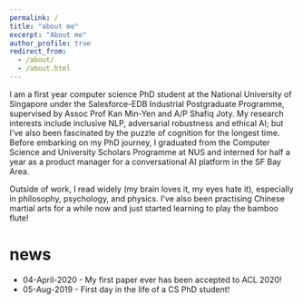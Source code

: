 ```yaml
---
permalink: /
title: "about me"
excerpt: "About me"
author_profile: true
redirect_from: 
  - /about/
  - /about.html
---
```


I am a first year computer science PhD student at the National University of Singapore under the Salesforce-EDB Industrial Postgraduate Programme, supervised by Assoc Prof Kan Min-Yen and A/P Shafiq Joty. My research interests include inclusive NLP, adversarial robustness and ethical AI; but I've also been fascinated by the puzzle of cognition for the longest time. Before embarking on my PhD journey, I graduated from the Computer Science and University Scholars Programme at NUS and interned for half a year as a product manager for a conversational AI platform in the SF Bay Area.

Outside of work, I read widely (my brain loves it, my eyes hate it), especially in philosophy, psychology, and physics. I've also been practising Chinese martial arts for a while now and just started learning to play the bamboo flute!

news
====
* 04-April-2020 - My first paper ever has been accepted to ACL 2020!
* 05-Aug-2019 - First day in the life of a CS PhD student!
